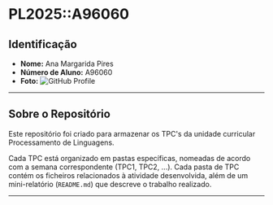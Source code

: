# PL2025::A96060

## Identificação
- **Nome:** Ana Margarida Pires
- **Número de Aluno:** A96060
- **Foto:** ![GitHub Profile](https://github.com/0801margarida.jpeg)

---

## Sobre o Repositório
Este repositório foi criado para armazenar os TPC's da unidade curricular Processamento de Linguagens. 

Cada TPC está organizado em pastas específicas, nomeadas de acordo com a semana correspondente (TPC1, TPC2, ...).
Cada pasta de TPC contém os ficheiros relacionados à atividade desenvolvida, além de um mini-relatório (`README.md`) que descreve o trabalho realizado.

---

